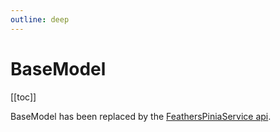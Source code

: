 ```yaml
---
outline: deep
---
```


<script setup>
import Badge from '../components/Badge.vue'
</script>

# BaseModel

[[toc]]

BaseModel has been replaced by the [FeathersPiniaService api](/services/).
